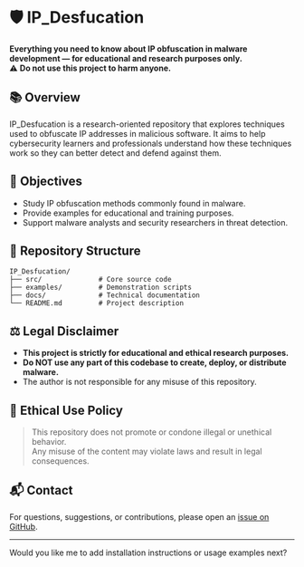 # 🛡️ IP_Desfucation

**Everything you need to know about IP obfuscation in malware development — for educational and research purposes only.**  
⚠️ **Do not use this project to harm anyone.**

## 📚 Overview

IP_Desfucation is a research-oriented repository that explores techniques used to obfuscate IP addresses in malicious software. It aims to help cybersecurity learners and professionals understand how these techniques work so they can better detect and defend against them.

## 🎯 Objectives

- Study IP obfuscation methods commonly found in malware.
- Provide examples for educational and training purposes.
- Support malware analysts and security researchers in threat detection.

## 📁 Repository Structure

```
IP_Desfucation/
├── src/              # Core source code
├── examples/         # Demonstration scripts
├── docs/             # Technical documentation
└── README.md         # Project description
```

## ⚖️ Legal Disclaimer

- **This project is strictly for educational and ethical research purposes.**
- **Do NOT use any part of this codebase to create, deploy, or distribute malware.**
- The author is not responsible for any misuse of this repository.

## 🚫 Ethical Use Policy

> This repository does not promote or condone illegal or unethical behavior.  
> Any misuse of the content may violate laws and result in legal consequences.

## 📬 Contact

For questions, suggestions, or contributions, please open an [issue on GitHub](https://github.com/CodelikeC/IP_Desfucation/issues).

---

Would you like me to add installation instructions or usage examples next?
